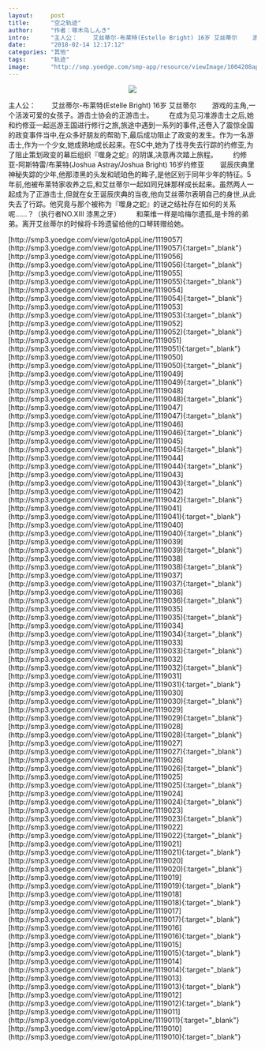 ```yaml
---
layout:     post
title:      "空之轨迹"
author:     "作者：啄木鸟しんき"
intro:      "主人公： 　　艾丝蒂尔-布莱特(Estelle Bright) 16岁 艾丝蒂尔 　　游戏的主角,一个活泼可爱的女孩子。游击士协会的正游击士。 　　在成为见习准游击士之后,她和约修亚一起巡游王国进行修行之旅,旅途中遇到一系列的事件,还卷入了震惊全国的政变事件当中,在众多好朋友的帮助下,最后成功阻止了政变的发生。作为一名游击士,作为一个少女,她成熟地成长起来。在SC中,她为了找寻失去行踪的约修亚,为了阻止策划政变的幕后组织『噬身之蛇』的阴谋,决意再次踏上旅程。 　　约修亚-阿斯特雷/布莱特(Joshua Astray/Joshua Bright) 16岁约修亚 　　诞辰庆典里神秘失踪的少年,他那漆黑的头发和琥珀色的眸子,是他区别于同年少年的特征。5年前,他被布莱特家收养之后,和艾丝蒂尔一起如同兄妹那样成长起来。虽然两人一起成为了正游击士,但就在女王诞辰庆典的当夜,他向艾丝蒂尔表明自己的身世,从此失去了行踪。他究竟与那个被称为『噬身之蛇』的谜之结社存在如何的关系呢……？（执行者NO.XIII 漆黑之牙） 　　和莱维一样是哈梅尔遗孤,是卡玲的弟弟。离开艾丝蒂尔的时候将卡玲遗留给他的口琴转赠给她。"
date:       "2018-02-14 12:17:12"
categories: "其他"
tags:       "轨迹"
image:      "http://smp.yoedge.com/smp-app/resource/viewImage/1004208appline.png"
---
```

<div style="text-align: center">
<p><img src="http://smp.yoedge.com/smp-app/resource/viewImage/1004208appline.png"/></p>
</div>
<p class="post-meta">
<span>主人公： 　　艾丝蒂尔-布莱特(Estelle Bright) 16岁 艾丝蒂尔 　　游戏的主角,一个活泼可爱的女孩子。游击士协会的正游击士。 　　在成为见习准游击士之后,她和约修亚一起巡游王国进行修行之旅,旅途中遇到一系列的事件,还卷入了震惊全国的政变事件当中,在众多好朋友的帮助下,最后成功阻止了政变的发生。作为一名游击士,作为一个少女,她成熟地成长起来。在SC中,她为了找寻失去行踪的约修亚,为了阻止策划政变的幕后组织『噬身之蛇』的阴谋,决意再次踏上旅程。 　　约修亚-阿斯特雷/布莱特(Joshua Astray/Joshua Bright) 16岁约修亚 　　诞辰庆典里神秘失踪的少年,他那漆黑的头发和琥珀色的眸子,是他区别于同年少年的特征。5年前,他被布莱特家收养之后,和艾丝蒂尔一起如同兄妹那样成长起来。虽然两人一起成为了正游击士,但就在女王诞辰庆典的当夜,他向艾丝蒂尔表明自己的身世,从此失去了行踪。他究竟与那个被称为『噬身之蛇』的谜之结社存在如何的关系呢……？（执行者NO.XIII 漆黑之牙） 　　和莱维一样是哈梅尔遗孤,是卡玲的弟弟。离开艾丝蒂尔的时候将卡玲遗留给他的口琴转赠给她。</span>
</p>
[http://smp3.yoedge.com/view/gotoAppLine/1119057](http://smp3.yoedge.com/view/gotoAppLine/1119057){:target="_blank"}
[http://smp3.yoedge.com/view/gotoAppLine/1119056](http://smp3.yoedge.com/view/gotoAppLine/1119056){:target="_blank"}
[http://smp3.yoedge.com/view/gotoAppLine/1119055](http://smp3.yoedge.com/view/gotoAppLine/1119055){:target="_blank"}
[http://smp3.yoedge.com/view/gotoAppLine/1119054](http://smp3.yoedge.com/view/gotoAppLine/1119054){:target="_blank"}
[http://smp3.yoedge.com/view/gotoAppLine/1119053](http://smp3.yoedge.com/view/gotoAppLine/1119053){:target="_blank"}
[http://smp3.yoedge.com/view/gotoAppLine/1119052](http://smp3.yoedge.com/view/gotoAppLine/1119052){:target="_blank"}
[http://smp3.yoedge.com/view/gotoAppLine/1119051](http://smp3.yoedge.com/view/gotoAppLine/1119051){:target="_blank"}
[http://smp3.yoedge.com/view/gotoAppLine/1119050](http://smp3.yoedge.com/view/gotoAppLine/1119050){:target="_blank"}
[http://smp3.yoedge.com/view/gotoAppLine/1119049](http://smp3.yoedge.com/view/gotoAppLine/1119049){:target="_blank"}
[http://smp3.yoedge.com/view/gotoAppLine/1119048](http://smp3.yoedge.com/view/gotoAppLine/1119048){:target="_blank"}
[http://smp3.yoedge.com/view/gotoAppLine/1119047](http://smp3.yoedge.com/view/gotoAppLine/1119047){:target="_blank"}
[http://smp3.yoedge.com/view/gotoAppLine/1119046](http://smp3.yoedge.com/view/gotoAppLine/1119046){:target="_blank"}
[http://smp3.yoedge.com/view/gotoAppLine/1119045](http://smp3.yoedge.com/view/gotoAppLine/1119045){:target="_blank"}
[http://smp3.yoedge.com/view/gotoAppLine/1119044](http://smp3.yoedge.com/view/gotoAppLine/1119044){:target="_blank"}
[http://smp3.yoedge.com/view/gotoAppLine/1119043](http://smp3.yoedge.com/view/gotoAppLine/1119043){:target="_blank"}
[http://smp3.yoedge.com/view/gotoAppLine/1119042](http://smp3.yoedge.com/view/gotoAppLine/1119042){:target="_blank"}
[http://smp3.yoedge.com/view/gotoAppLine/1119041](http://smp3.yoedge.com/view/gotoAppLine/1119041){:target="_blank"}
[http://smp3.yoedge.com/view/gotoAppLine/1119040](http://smp3.yoedge.com/view/gotoAppLine/1119040){:target="_blank"}
[http://smp3.yoedge.com/view/gotoAppLine/1119039](http://smp3.yoedge.com/view/gotoAppLine/1119039){:target="_blank"}
[http://smp3.yoedge.com/view/gotoAppLine/1119038](http://smp3.yoedge.com/view/gotoAppLine/1119038){:target="_blank"}
[http://smp3.yoedge.com/view/gotoAppLine/1119037](http://smp3.yoedge.com/view/gotoAppLine/1119037){:target="_blank"}
[http://smp3.yoedge.com/view/gotoAppLine/1119036](http://smp3.yoedge.com/view/gotoAppLine/1119036){:target="_blank"}
[http://smp3.yoedge.com/view/gotoAppLine/1119035](http://smp3.yoedge.com/view/gotoAppLine/1119035){:target="_blank"}
[http://smp3.yoedge.com/view/gotoAppLine/1119034](http://smp3.yoedge.com/view/gotoAppLine/1119034){:target="_blank"}
[http://smp3.yoedge.com/view/gotoAppLine/1119033](http://smp3.yoedge.com/view/gotoAppLine/1119033){:target="_blank"}
[http://smp3.yoedge.com/view/gotoAppLine/1119032](http://smp3.yoedge.com/view/gotoAppLine/1119032){:target="_blank"}
[http://smp3.yoedge.com/view/gotoAppLine/1119031](http://smp3.yoedge.com/view/gotoAppLine/1119031){:target="_blank"}
[http://smp3.yoedge.com/view/gotoAppLine/1119030](http://smp3.yoedge.com/view/gotoAppLine/1119030){:target="_blank"}
[http://smp3.yoedge.com/view/gotoAppLine/1119029](http://smp3.yoedge.com/view/gotoAppLine/1119029){:target="_blank"}
[http://smp3.yoedge.com/view/gotoAppLine/1119028](http://smp3.yoedge.com/view/gotoAppLine/1119028){:target="_blank"}
[http://smp3.yoedge.com/view/gotoAppLine/1119027](http://smp3.yoedge.com/view/gotoAppLine/1119027){:target="_blank"}
[http://smp3.yoedge.com/view/gotoAppLine/1119026](http://smp3.yoedge.com/view/gotoAppLine/1119026){:target="_blank"}
[http://smp3.yoedge.com/view/gotoAppLine/1119025](http://smp3.yoedge.com/view/gotoAppLine/1119025){:target="_blank"}
[http://smp3.yoedge.com/view/gotoAppLine/1119024](http://smp3.yoedge.com/view/gotoAppLine/1119024){:target="_blank"}
[http://smp3.yoedge.com/view/gotoAppLine/1119023](http://smp3.yoedge.com/view/gotoAppLine/1119023){:target="_blank"}
[http://smp3.yoedge.com/view/gotoAppLine/1119022](http://smp3.yoedge.com/view/gotoAppLine/1119022){:target="_blank"}
[http://smp3.yoedge.com/view/gotoAppLine/1119021](http://smp3.yoedge.com/view/gotoAppLine/1119021){:target="_blank"}
[http://smp3.yoedge.com/view/gotoAppLine/1119020](http://smp3.yoedge.com/view/gotoAppLine/1119020){:target="_blank"}
[http://smp3.yoedge.com/view/gotoAppLine/1119019](http://smp3.yoedge.com/view/gotoAppLine/1119019){:target="_blank"}
[http://smp3.yoedge.com/view/gotoAppLine/1119018](http://smp3.yoedge.com/view/gotoAppLine/1119018){:target="_blank"}
[http://smp3.yoedge.com/view/gotoAppLine/1119017](http://smp3.yoedge.com/view/gotoAppLine/1119017){:target="_blank"}
[http://smp3.yoedge.com/view/gotoAppLine/1119016](http://smp3.yoedge.com/view/gotoAppLine/1119016){:target="_blank"}
[http://smp3.yoedge.com/view/gotoAppLine/1119015](http://smp3.yoedge.com/view/gotoAppLine/1119015){:target="_blank"}
[http://smp3.yoedge.com/view/gotoAppLine/1119014](http://smp3.yoedge.com/view/gotoAppLine/1119014){:target="_blank"}
[http://smp3.yoedge.com/view/gotoAppLine/1119013](http://smp3.yoedge.com/view/gotoAppLine/1119013){:target="_blank"}
[http://smp3.yoedge.com/view/gotoAppLine/1119012](http://smp3.yoedge.com/view/gotoAppLine/1119012){:target="_blank"}
[http://smp3.yoedge.com/view/gotoAppLine/1119011](http://smp3.yoedge.com/view/gotoAppLine/1119011){:target="_blank"}
[http://smp3.yoedge.com/view/gotoAppLine/1119010](http://smp3.yoedge.com/view/gotoAppLine/1119010){:target="_blank"}


